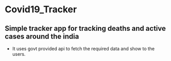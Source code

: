 # Covid19_Tracker
## Simple tracker app for tracking deaths and active cases around the india 
- It uses govt provided api to fetch the required data and show to the users. 
